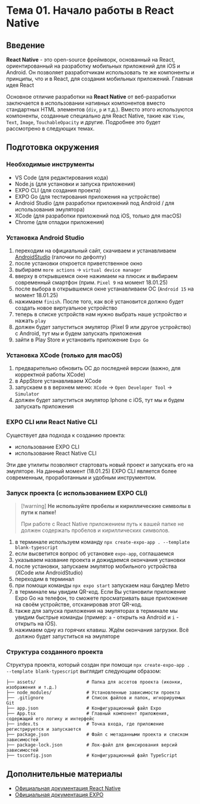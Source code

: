# Тема 01. Начало работы в React Native

## Введение

**React Native** - это open-source фреймворк, основанный на React, ориентированный на разработку мобильных приложений для iOS и Android. Он позволяет разработчикам использовать те же компоненты и принципы, что и в React, для создания мобильных приложений. Главная идея React

Основное отличие разработки на **React Native** от веб-разработки заключается в использовании нативных компонентов вместо стандартных HTML элементов (`div`, `p` и т.д.). Вместо этого используются компоненты, созданные специально для React Native, такие как `View`, `Text`, `Image`, `TouchableOpacity` и другие. Подробнее это будет рассмотрено в следующих темах.

## Подготовка окружения

### Необходимые инструменты

- VS Code (для редактирования кода)
- Node.js (для установки и запуска приложения)
- EXPO CLI (для создания проекта)
- EXPO Go (для тестирования приложения на устройстве)
- Android Studio (для разработки приложений под Android / для использования эмулятора)
- XCode (для разработки приложений под iOS, только для macOS)
- Chrome (для отладки приложения)

### Установка Android Studio

1. переходим на официальный сайт, скачиваем и устанавливаем [AndroidStudio](https://developer.android.com/studio?hl=ru#get-android-studio) (галочки по дефолту)
2. после установки откроется приветственное окно
3. выбираем `more actions` -> `virtual device manager`
4. вверху в открывшемся окне нажимаем на плюсик и выбираем современный смартфон (прим. `Pixel 9` на момент 18.01.25)
5. после выбора в открывшемся окне устанавливаем ОС (`Android 15` на момент 18.01.25)
6. нажимаем `finish`. После того, как всё установится должно будет создать новое виртуальное устройство
7. теперь в списке устройств нам нужно выбрать наше устройство и нажать `play`
8. должен будет запуститься эмулятор (Pixel 9 или другое устройство) с Android, тут мы и будем запускать приложения
9. зайти в Play Store и установить приложение `Expo Go`

### Установка XCode (только для macOS)

1. предварительно обновить OC до последней версии (важно, для корректной работы XCode)
2. в AppStore устанавливаем XCode
3. запускаем в в верхнем меню: `XCode` -> `Open Developer Tool` -> `Simulator`
4. должен будет запуститься эмулятор Iphone с iOS, тут мы и будем запускать приложения

### EXPO CLI или React Native CLI

Cуществует два подхода к созданию проекта:

- использование EXPO CLI
- использование React Native CLI

Эти две утилиты позволяют стартовать новый проект и запускать его на эмуляторе. На данный момент (18.01.25) EXPO CLI является более современным, проработанным и удобным инструментом.

### Запуск проекта (с использованием EXPO CLI)

> [!warning] **Не используйте пробелы и кириллические символы в пути к папке!**
>
> При работе c React Native приложением путь к вашей папке не должен содержать пробелов и кириллических символов.

1. в терминале используем команду `npx create-expo-app . --template blank-typescript`
2. если высветится вопрос об установке `expo-app`, соглашаемся
3. указываем название проекта и дожидаемся окончания установки
4. после установки, запускаем эмулятор мобильного устройства (XCode или AndroidStudio)
5. переходим в терминал
6. при помощи команды `npx expo start` запускаем наш бандлер Metro
7. в терминале мы увидим QR-код. Если Вы установили приложение Expo Go на телефон, то сможете просматривать ваше приложение на своём устройстве, отсканировав этот QR-код.
8. также для запуска приложения на эмуляторах в терминале мы увидим быстрые команды (пример: `a` - открыть на Android и `i` - открыть на iOS).
9. нажимаем одну из горячих клавиш. Ждём окончания загрузки. Всё должно будет запуститься на эмуляторе

### Структура созданного проекта

Структура проекта, который создан при помощи `npx create-expo-app . --template blank-typescript` выглядит следующим образом:

```
├── assets/                   # Папка для ассетов проекта (иконки, изображения и т.д.)
├── node_modules/             # Установленные зависимости проекта
├── .gitignore                # Список файлов и папок, игнорируемых Git
├── app.json                  # Конфигурационный файл Expo
├── App.tsx                   # Главный компонент приложения, содержащий его логику и интерфейс
├── index.ts                  # Точка входа, где приложение регистрируется и запускается
├── package.json              # Файл с метаданными проекта и списком зависимостей
├── package-lock.json         # Лок-файл для фиксирования версий зависимостей
├── tsconfig.json             # Конфигурационный файл TypeScript
```

## Дополнительные материалы

- [Официальная документация React Native](https://reactnative.dev/docs/getting-started)
- [Официальная документация EXPO](https://docs.expo.dev/)
